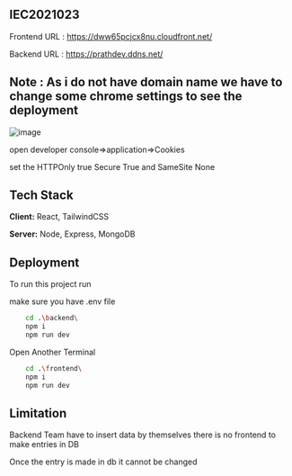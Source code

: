 
## IEC2021023

Frontend URL : https://dww65pcjcx8nu.cloudfront.net/

Backend URL : https://prathdev.ddns.net/


## Note : As i do not have domain name we have to change some chrome settings to see the deployment 
![image](https://github.com/user-attachments/assets/ad9cc766-6400-4220-a83a-72fdc13b8133)

open developer console=>application=>Cookies

set the HTTPOnly true
Secure True
and SameSite None

## Tech Stack

**Client:** React, TailwindCSS

**Server:** Node, Express, MongoDB


## Deployment

To run this project run

make sure you have .env file

```bash
    cd .\backend\
    npm i
    npm run dev
```
Open Another Terminal
```bash
    cd .\frontend\
    npm i
    npm run dev
```

## Limitation

Backend Team have to insert data by themselves there is no frontend to 
make entries in DB

Once the entry is made in db it cannot be changed 

